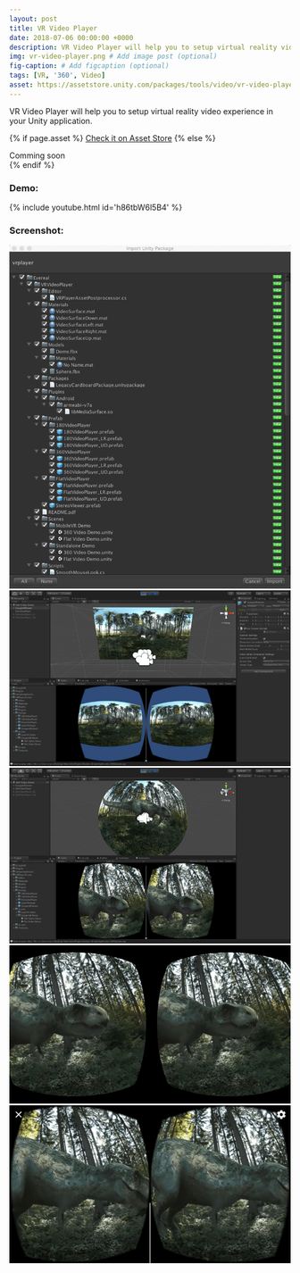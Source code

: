 ```yaml
---
layout: post
title: VR Video Player
date: 2018-07-06 00:00:00 +0000
description: VR Video Player will help you to setup virtual reality video experience in your Unity application. # Add post description (optional)
img: vr-video-player.png # Add image post (optional)
fig-caption: # Add figcaption (optional)
tags: [VR, '360', Video]
asset: https://assetstore.unity.com/packages/tools/video/vr-video-player-82597
---
```


VR Video Player will help you to setup virtual reality video experience in your Unity application.

{% if page.asset %}
<a class="project-link" href="{{page.asset}}" target="_blank">Check it on Asset Store</a>
{% else %}
<div class="project-link">Comming soon</div>
{% endif %}

### Demo:
{% include youtube.html id='h86tbW6l5B4' %}

### Screenshot:
![VR Video Player Screenshot 1](/assets/img/vr-video-player-1.png)
![VR Video Player Screenshot 2](/assets/img/vr-video-player-2.png)
![VR Video Player Screenshot 3](/assets/img/vr-video-player-3.png)
![VR Video Player Screenshot 4](/assets/img/vr-video-player-4.png)
![VR Video Player Screenshot 4](/assets/img/vr-video-player-5.png)